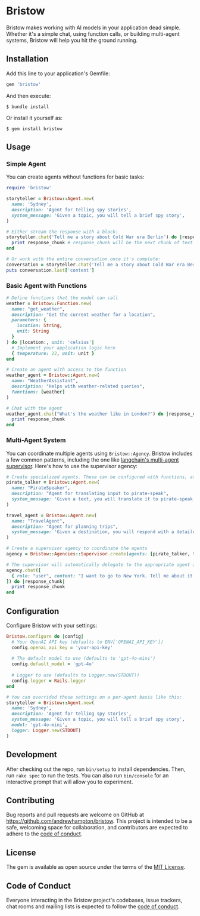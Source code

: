 # Bristow

Bristow makes working with AI models in your application dead simple. Whether it's a simple chat, using function calls, or building multi-agent systems, Bristow will help you hit the ground running.

## Installation

Add this line to your application's Gemfile:

```ruby
gem 'bristow'
```

And then execute:

    $ bundle install

Or install it yourself as:

    $ gem install bristow

## Usage

### Simple Agent

You can create agents without functions for basic tasks:

```ruby
require 'bristow'

storyteller = Bristow::Agent.new(
  name: 'Sydney',
  description: 'Agent for telling spy stories',
  system_message: 'Given a topic, you will tell a brief spy story',
)

# Either stream the response with a block:
storyteller.chat('Tell me a story about Cold War era Berlin') do |response_chunk|
  print response_chunk # response_chunk will be the next chunk of text in the response from the model
end

# Or work with the entire conversation once it's complete:
conversation = storyteller.chat('Tell me a story about Cold War era Berlin')
puts conversation.last['content'] 
```

### Basic Agent with Functions

```ruby
# Define functions that the model can call
weather = Bristow::Function.new(
  name: "get_weather",
  description: "Get the current weather for a location",
  parameters: {
    location: String,
    unit: String
  }
) do |location:, unit: 'celsius'|
  # Implement your application logic here
  { temperature: 22, unit: unit }
end

# Create an agent with access to the function
weather_agent = Bristow::Agent.new(
  name: "WeatherAssistant",
  description: "Helps with weather-related queries",
  functions: [weather]
)

# Chat with the agent
weather_agent.chat("What's the weather like in London?") do |response_chunk|
  print response_chunk 
end
```

### Multi-Agent System

You can coordinate multiple agents using `Bristow::Agency`. Bristow includes a few common patterns, including the one like [langchain's multi-agent supervisor](https://langchain-ai.github.io/langgraph/tutorials/multi_agent/agent_supervisor/). Here's how to use the supervisor agency:

```ruby
# Create specialized agents. These can be configured with functions, as well.
pirate_talker = Bristow::Agent.new(
  name: "PirateSpeaker",
  description: "Agent for translating input to pirate-speak",
  system_message: 'Given a text, you will translate it to pirate-speak.',
)

travel_agent = Bristow::Agent.new(
  name: "TravelAgent",
  description: "Agent for planning trips",
  system_message: 'Given a destination, you will respond with a detailed itenerary that includes only dates, times, and locations.',
)

# Create a supervisor agency to coordinate the agents
agency = Bristow::Agencies::Supervisor.create(agents: [pirate_talker, travel_agent])

# The supervisor will automatically delegate to the appropriate agent as needed before generating a response for the user.
agency.chat([
  { role: "user", content: "I want to go to New York. Tell me about it as if you were a pirate." }
]) do |response_chunk|
  print response_chunk
end
```

## Configuration

Configure Bristow with your settings:

```ruby
Bristow.configure do |config|
  # Your OpenAI API key (defaults to ENV['OPENAI_API_KEY'])
  config.openai_api_key = 'your-api-key'
  
  # The default model to use (defaults to 'gpt-4o-mini')
  config.default_model = 'gpt-4o'
  
  # Logger to use (defaults to Logger.new(STDOUT))
  config.logger = Rails.logger
end

# You can overrided these settings on a per-agent basis like this:
storyteller = Bristow::Agent.new(
  name: 'Sydney',
  description: 'Agent for telling spy stories',
  system_message: 'Given a topic, you will tell a brief spy story',
  model: 'gpt-4o-mini',
  logger: Logger.new(STDOUT)
)
```

## Development

After checking out the repo, run `bin/setup` to install dependencies. Then, run `rake spec` to run the tests. You can also run `bin/console` for an interactive prompt that will allow you to experiment.

## Contributing

Bug reports and pull requests are welcome on GitHub at https://github.com/andrewhampton/bristow. This project is intended to be a safe, welcoming space for collaboration, and contributors are expected to adhere to the [code of conduct](https://github.com/andrewhampton/bristow/blob/main/CODE_OF_CONDUCT.md).

## License

The gem is available as open source under the terms of the [MIT License](https://opensource.org/licenses/MIT).

## Code of Conduct

Everyone interacting in the Bristow project's codebases, issue trackers, chat rooms and mailing lists is expected to follow the [code of conduct](https://github.com/andrewhampton/bristow/blob/main/CODE_OF_CONDUCT.md).
